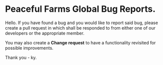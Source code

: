 # Peaceful Farms Global Bug Reports.

Hello. If you have found a bug and you would like to report said bug, please create a pull request in which shall be responded to from either one of our developers or the appropriate member.

You may also create a **Change request** to have a functionality revisited for possible improvements.

Thank you - ky.
